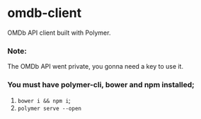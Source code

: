 # omdb-client
OMDb API client built with Polymer.

### Note:
The OMDb API went private, you gonna need a key to use it.

### You must have polymer-cli, bower and npm installed;

1. `bower i && npm i`;
2. `polymer serve --open`
